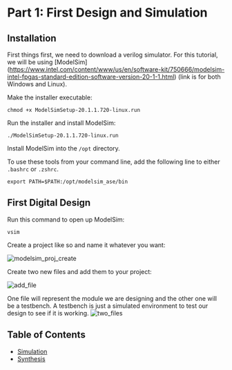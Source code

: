 # Part 1: First Design and Simulation

## Installation
First things first, we need to download a verilog simulator. For this tutorial, we will be using [ModelSim] (https://www.intel.com/content/www/us/en/software-kit/750666/modelsim-intel-fpgas-standard-edition-software-version-20-1-1.html) (link is for both Windows and Linux).

Make the installer executable:

```chmod +x ModelSimSetup-20.1.1.720-linux.run```

Run the installer and install ModelSim:

```./ModelSimSetup-20.1.1.720-linux.run ```

Install ModelSim into the `/opt` directory.

To use these tools from your command line, add the following line to either `.bashrc` or `.zshrc`.

``` export PATH=$PATH:/opt/modelsim_ase/bin ```

## First Digital Design
Run this command to open up ModelSim:

```vsim```

Create a project like so and name it whatever you want:

![modelsim_proj_create](./images/modelsim_proj_create.png)

Create two new files and add them to your project:

![add_file](./images/add_file.png)


One file will represent the module we are designing and the other one will be a testbench.
A testbench is just a simulated environment to test our design to see if it is working.
![two_files](./images/two_files.png)

## Table of Contents
- [Simulation](./1_simulation.md)
- [Synthesis](./2_synthesis.md)